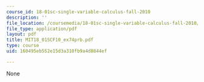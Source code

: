 ```yaml
---
course_id: 18-01sc-single-variable-calculus-fall-2010
description: ''
file_location: /coursemedia/18-01sc-single-variable-calculus-fall-2010/160495eb552e15d3a310fb9a4d8844ef_MIT18_01SCF10_ex74prb.pdf
file_type: application/pdf
layout: pdf
title: MIT18_01SCF10_ex74prb.pdf
type: course
uid: 160495eb552e15d3a310fb9a4d8844ef

---
```

None